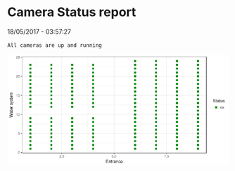 Camera Status report
================
18/05/2017 - 03:57:27

    All cameras are up and running

![](camreport_files/figure-markdown_github/unnamed-chunk-2-1.png)
